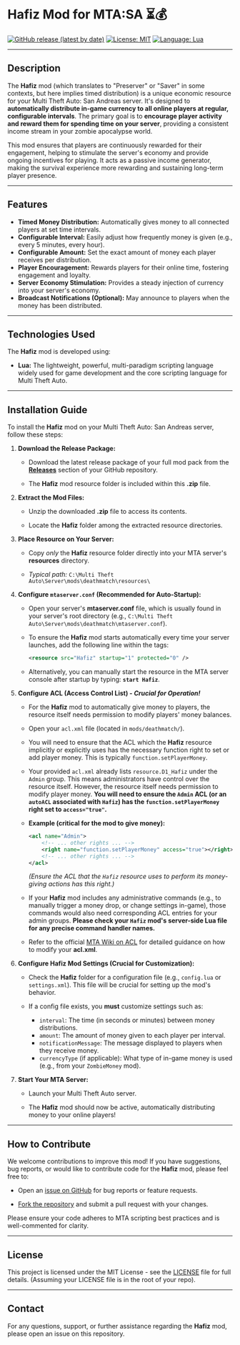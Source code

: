 # Hafiz Mod for MTA:SA ⏳💰

[![GitHub release (latest by date)](https://img.shields.io/github/v/release/Maniseniler/PackZombieMTA)](https://github.com/Maniseniler/PackZombieMTA/releases/latest)
[![License: MIT](https://img.shields.io/badge/License-MIT-yellow.svg)](https://opensource.org/licenses/MIT)
[![Language: Lua](https://img.shields.io/badge/Language-Lua-blue?logo=lua)](https://www.lua.org/)

---

## **Description**

The **Hafiz** mod (which translates to "Preserver" or "Saver" in some contexts, but here implies timed distribution) is a unique economic resource for your Multi Theft Auto: San Andreas server. It's designed to **automatically distribute in-game currency to all online players at regular, configurable intervals**. The primary goal is to **encourage player activity and reward them for spending time on your server**, providing a consistent income stream in your zombie apocalypse world.

This mod ensures that players are continuously rewarded for their engagement, helping to stimulate the server's economy and provide ongoing incentives for playing. It acts as a passive income generator, making the survival experience more rewarding and sustaining long-term player presence.

---

## **Features**

* **Timed Money Distribution:** Automatically gives money to all connected players at set time intervals.
* **Configurable Interval:** Easily adjust how frequently money is given (e.g., every 5 minutes, every hour).
* **Configurable Amount:** Set the exact amount of money each player receives per distribution.
* **Player Encouragement:** Rewards players for their online time, fostering engagement and loyalty.
* **Server Economy Stimulation:** Provides a steady injection of currency into your server's economy.
* **Broadcast Notifications (Optional):** May announce to players when the money has been distributed.

---

## **Technologies Used**

The **Hafiz** mod is developed using:

* **Lua:** The lightweight, powerful, multi-paradigm scripting language widely used for game development and the core scripting language for Multi Theft Auto.

---

## **Installation Guide**

To install the **Hafiz** mod on your Multi Theft Auto: San Andreas server, follow these steps:

1.  **Download the Release Package:**

    * Download the latest release package of your full mod pack from the [**Releases**](https://github.com/Maniseniler/PackZombieMTA/releases) section of your GitHub repository.

    * The **Hafiz** mod resource folder is included within this **.zip** file.

2.  **Extract the Mod Files:**

    * Unzip the downloaded **.zip** file to access its contents.

    * Locate the **Hafiz** folder among the extracted resource directories.

3.  **Place Resource on Your Server:**

    * Copy *only* the **Hafiz** resource folder directly into your MTA server's **resources** directory.

    * *Typical path:* `C:\Multi Theft Auto\Server\mods\deathmatch\resources\`

4.  **Configure `mtaserver.conf` (Recommended for Auto-Startup):**

    * Open your server's **mtaserver.conf** file, which is usually found in your server's root directory (e.g., `C:\Multi Theft Auto\Server\mods\deathmatch\mtaserver.conf`).

    * To ensure the **Hafiz** mod starts automatically every time your server launches, add the following line within the **<server>** tags:

        ```xml
        <resource src="Hafiz" startup="1" protected="0" />
        ```

    * Alternatively, you can manually start the resource in the MTA server console after startup by typing: **`start Hafiz`**.

5.  **Configure ACL (Access Control List) - **_Crucial for Operation!_****

    * For the **Hafiz** mod to automatically give money to players, the resource itself needs permission to modify players' money balances.

    * Open your `acl.xml` file (located in `mods/deathmatch/`).

    * You will need to ensure that the ACL which the **Hafiz** resource implicitly or explicitly uses has the necessary function right to set or add player money. This is typically `function.setPlayerMoney`.

    * Your provided `acl.xml` already lists `resource.D1_Hafiz` under the `Admin` group. This means administrators have control over the resource itself. However, the resource itself needs permission to modify player money. **You will need to ensure the `Admin` ACL (or an `autoACL` associated with `Hafiz`) has the `function.setPlayerMoney` right set to `access="true"`.**

    * **Example (critical for the mod to give money):**
        ```xml
        <acl name="Admin">
            <!-- ... other rights ... -->
            <right name="function.setPlayerMoney" access="true"></right>
            <!-- ... other rights ... -->
        </acl>
        ```
        *(Ensure the ACL that the `Hafiz` resource uses to perform its money-giving actions has this right.)*

    * If your **Hafiz** mod includes any administrative commands (e.g., to manually trigger a money drop, or change settings in-game), those commands would also need corresponding ACL entries for your admin groups. **Please check your `Hafiz` mod's server-side Lua file for any precise command handler names.**

    * Refer to the official [MTA Wiki on ACL](https://wiki.multitheftauto.com/wiki/ACL) for detailed guidance on how to modify your **acl.xml**.

6.  **Configure Hafiz Mod Settings (Crucial for Customization):**

    * Check the **Hafiz** folder for a configuration file (e.g., `config.lua` or `settings.xml`). This file will be crucial for setting up the mod's behavior.

    * If a config file exists, you **must** customize settings such as:
        * `interval`: The time (in seconds or minutes) between money distributions.
        * `amount`: The amount of money given to each player per interval.
        * `notificationMessage`: The message displayed to players when they receive money.
        * `currencyType` (if applicable): What type of in-game money is used (e.g., from your `ZombieMoney` mod).

7.  **Start Your MTA Server:**

    * Launch your Multi Theft Auto server.

    * The **Hafiz** mod should now be active, automatically distributing money to your online players!

---

## **How to Contribute**

We welcome contributions to improve this mod! If you have suggestions, bug reports, or would like to contribute code for the **Hafiz** mod, please feel free to:

* Open an [issue on GitHub](https://github.com/Maniseniler/PackZombieMTA/issues) for bug reports or feature requests.

* [Fork the repository](https://github.com/Maniseniler/PackZombieMTA/fork) and submit a pull request with your changes.

Please ensure your code adheres to MTA scripting best practices and is well-commented for clarity.

---

## **License**

This project is licensed under the MIT License - see the [LICENSE](https://github.com/Maniseniler/PackZombieMTA/blob/main/LICENSE) file for full details. (Assuming your LICENSE file is in the root of your repo).

---

## **Contact**

For any questions, support, or further assistance regarding the **Hafiz** mod, please open an issue on this repository.
